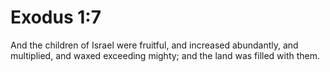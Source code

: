 # Exodus 1:7

And the children of Israel were fruitful, and increased abundantly, and multiplied, and waxed exceeding mighty; and the land was filled with them.